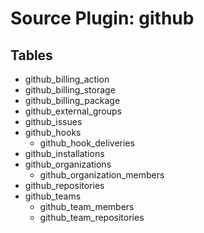 # Source Plugin: github
## Tables
- github_billing_action
- github_billing_storage
- github_billing_package
- github_external_groups
- github_issues
- github_hooks
  - github_hook_deliveries
- github_installations
- github_organizations
  - github_organization_members
- github_repositories
- github_teams
  - github_team_members
  - github_team_repositories